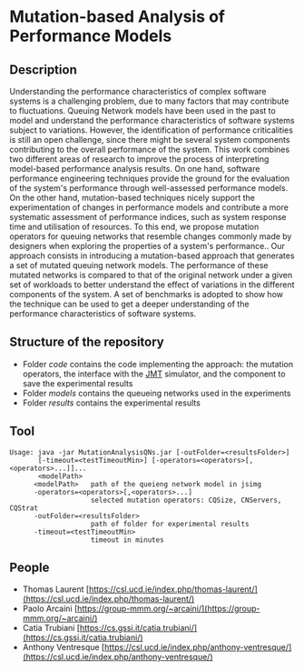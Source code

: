 # Mutation-based Analysis of Performance Models

## Description
Understanding the performance characteristics of complex software systems is a challenging problem, due to many factors that may contribute to fluctuations. Queuing Network models have been used in the past to model and understand the performance characteristics of software systems subject to variations. However, the identification of performance criticalities is still an open challenge, since there might be several system components contributing to the overall performance of the system. This work combines two different areas of research to improve the process of interpreting model-based performance analysis results. On one hand, software performance engineering techniques provide the ground for the evaluation of the system's performance through well-assessed performance models. On the other hand, mutation-based techniques nicely support the experimentation of changes in performance models and contribute a more systematic assessment of performance indices, such as system response time and utilisation of resources. To this end, we propose mutation operators for queuing networks that resemble changes commonly made by designers when exploring the properties of a system's performance.. Our approach consists in introducing a mutation-based approach that generates a set of mutated queuing network models. The performance of these mutated networks is compared to that of the original network under a given set of workloads to better understand the effect of variations in the different components of the system. A set of benchmarks is adopted to show how the technique can be used to get a deeper understanding of the performance characteristics of software systems.

## Structure of the repository
* Folder *code* contains the code implementing the approach: the mutation operators, the interface with the [JMT](http://jmt.sourceforge.net/) simulator, and the component to save the experimental results
* Folder *models* contains the queueing networks used in the experiments
* Folder *results* contains the experimental results

## Tool
```
Usage: java -jar MutationAnalysisQNs.jar [-outFolder=<resultsFolder>]
       [-timeout=<testTimeoutMin>] [-operators=<operators>[,<operators>...]]...
       <modelPath>
      <modelPath>   path of the queieng network model in jsimg
      -operators=<operators>[,<operators>...]
                    selected mutation operators: CQSize, CNServers, CQStrat
      -outFolder=<resultsFolder>
                    path of folder for experimental results
      -timeout=<testTimeoutMin>
                    timeout in minutes
```

## People
* Thomas Laurent [https://csl.ucd.ie/index.php/thomas-laurent/](https://csl.ucd.ie/index.php/thomas-laurent/)
* Paolo Arcaini [https://group-mmm.org/~arcaini/](https://group-mmm.org/~arcaini/)
* Catia Trubiani [https://cs.gssi.it/catia.trubiani/](https://cs.gssi.it/catia.trubiani/)
* Anthony Ventresque [https://csl.ucd.ie/index.php/anthony-ventresque/](https://csl.ucd.ie/index.php/anthony-ventresque/)
